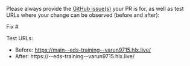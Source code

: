 Please always provide the [GitHub issue(s)](../issues) your PR is for, as well as test URLs where your change can be observed (before and after):

Fix #<gh-issue-id>

Test URLs:
- Before: https://main--eds-training--varun9715.hlx.live/
- After: https://<branch>--eds-training--varun9715.hlx.live/
